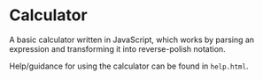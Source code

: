 # Calculator

A basic calculator written in JavaScript, which works by parsing an expression and transforming it into reverse-polish notation.

Help/guidance for using the calculator can be found in `help.html`.
